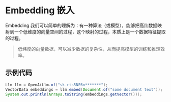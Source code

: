 # Embedding 嵌入

Embedding 我们可以简单的理解为：有一种算法（或模型），能够把高纬数据映射到一个低维度的向量空间的过程，这个映射的过程，本质上是一个数据特征提取的过程。

> 低纬度的向量数据，可以减少数据的复杂性，从而提高模型的训练和推理效率。

## 示例代码

```java
Llm llm = OpenAiLlm.of("sk-rts5NF6n*******");
VectorData embeddings = llm.embed(Document.of("some document text"));
System.out.println(Arrays.toString(embeddings.getVector()));
```
